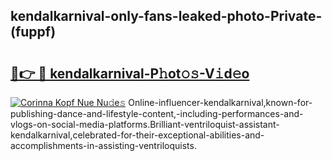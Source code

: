 ## kendalkarnival-only-fans​-leaked-photo​-Private-(fuppf)


# <h2><a href="https://mediaupload.pro?title=kendalkarnival&ref=git">🔗👉 🔴 kendalkarnival-P𝚑ot𝚘𝚜-V𝚒d𝚎o</a></h2>

[![Corinna Kopf Nue Nu𝚍e𝚜](https://i.imgur.com/0qMVB7G.gif)](https://mediaupload.pro?title=kendalkarnival&ref=git)
Online-influencer-kendalkarnival,known-for-publishing-dance-and-lifestyle-content,-including-performances-and-vlogs-on-social-media-platforms.Brilliant-ventriloquist-assistant-kendalkarnival,celebrated-for-their-exceptional-abilities-and-accomplishments-in-assisting-ventriloquists.  